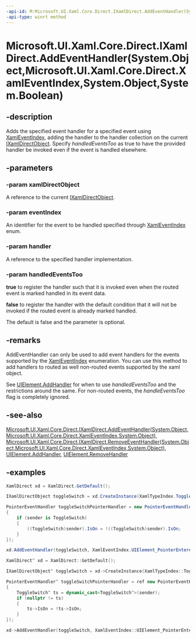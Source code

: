 ```yaml
---
-api-id: M:Microsoft.UI.Xaml.Core.Direct.IXamlDirect.AddEventHandler(System.Object,Microsoft.UI.Xaml.Core.Direct.XamlEventIndex,System.Object,System.Boolean)
-api-type: winrt method
---
```


# Microsoft.UI.Xaml.Core.Direct.IXamlDirect.AddEventHandler(System.Object,Microsoft.UI.Xaml.Core.Direct.XamlEventIndex,System.Object,System.Boolean)

<!--
public void AddEventHandler (object xamlDirectObject, Microsoft.UI.Xaml.Core.Direct.XamlEventIndex eventIndex, object handler, bool handledEventsToo);
-->

## -description

Adds the specified event handler for a specified event using [XamlEventIndex](xamleventindex.md), adding the handler to the handler collection on the current [IXamlDirectObject](ixamldirectobject.md). Specify *handledEventsToo* as true to have the provided handler be invoked even if the event is handled elsewhere.

## -parameters

### -param xamlDirectObject

A reference to the current [IXamlDirectObject](ixamldirectobject.md).

### -param eventIndex

An identifier for the event to be handled specified through [XamlEventIndex](xamleventindex.md) enum.

### -param handler

A reference to the specified handler implementation.

### -param handledEventsToo

**true** to register the handler such that it is invoked even when the routed event is marked handled in its event data.

**false** to register the handler with the default condition that it will not be invoked if the routed event is already marked handled. 

The default is false and the parameter is optional.

## -remarks

AddEventHandler can only be used to add event handlers for the events supported by the [XamlEventIndex](xamleventindex.md) enumeration. You can use this method to add handlers to routed as well non-routed events supported by the xaml object.

See [UIElement.AddHandler](/uwp/api/windows.ui.xaml.uielement.addhandler) for when to use _handledEventsToo_ and the restrictions around the same. For non-routed events, the _handleEventsToo_ flag is completely ignored.

## -see-also

[Microsoft.UI.Xaml.Core.Direct.IXamlDirect.AddEventHandler(System.Object,Microsoft.UI.Xaml.Core.Direct.XamlEventIndex,System.Object)](ixamldirect_addeventhandler_800589073.md), [Microsoft.UI.Xaml.Core.Direct.IXamlDirect.RemoveEventHandler(System.Object,Microsoft.UI.Xaml.Core.Direct.XamlEventIndex,System.Object)](ixamldirect_removeeventhandler_1875707612.md), [UIElement.AddHandler](/uwp/api/windows.ui.xaml.uielement.addhandler), [UIElement.RemoveHandler](/uwp/api/windows.ui.xaml.uielement.removehandler)

## -examples

```C#
XamlDirect xd = XamlDirect.GetDefault();

IXamlDirectObject toggleSwitch = xd.CreateInstance(XamlTypeIndex.ToggleSwitch);

PointerEventHandler toggleSwitchPointerHandler = new PointerEventHandler((sender, args) =>
{
    if (sender is ToggleSwitch)
    {
        ((ToggleSwitch)sender).IsOn = !((ToggleSwitch)sender).IsOn;
    }
});

xd.AddEventHandler(toggleSwitch, XamlEventIndex.UIElement_PointerEntered, toggleSwitchPointerHandler, true);
```

```CPP
XamlDirect^ xd = XamlDirect::GetDefault();

IXamlDirectObject^ toggleSwitch = xd->CreateInstance(XamlTypeIndex::ToggleSwitch);

PointerEventHandler^ toggleSwitchPointerHandler = ref new PointerEventHandler([&](Platform::Object^ sender, PointerRoutedEventArgs^ args)
{
    ToggleSwitch^ ts = dynamic_cast<ToggleSwitch^>(sender);
    if (nullptr != ts)
    {
        ts->IsOn = !ts->IsOn;
    }
});

xd->AddEventHandler(toggleSwitch, XamlEventIndex::UIElement_PointerEntered, toggleSwitchPointerHandler, true);
```
